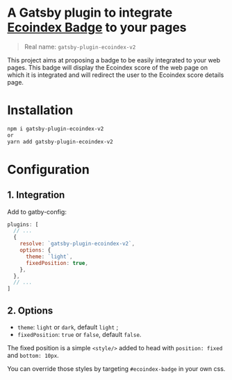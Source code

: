 # A Gatsby plugin to integrate [Ecoindex Badge](https://github.com/cnumr/ecoindex_badge) to your pages

> Real name: `gatsby-plugin-ecoindex-v2`

This project aims at proposing a badge to be easily integrated to your web pages. This badge will display the Ecoindex score of the web page on which it is integrated and will redirect the user to the Ecoindex score details page.

# Installation

```sh
npm i gatsby-plugin-ecoindex-v2
or
yarn add gatsby-plugin-ecoindex-v2
```

# Configuration

## 1. Integration

Add to gatby-config:

```js
plugins: [
  // ...
  {
    resolve: `gatsby-plugin-ecoindex-v2`,
    options: {
      theme: `light`,
      fixedPosition: true,
    },
  },
  // ...
]
```

## 2. Options

- `theme`: `light` or `dark`, default `light` ;
- `fixedPosition`: `true` or `false`, default `false`.

The fixed position is a simple `<style/>` added to head with `position: fixed` and `bottom: 10px`.

You can override those styles by targeting `#ecoindex-badge` in your own css.
